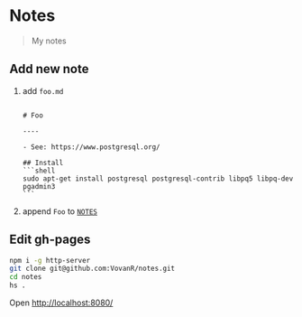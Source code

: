 # Notes
> My notes

## Add new note
1. add `foo.md`
   <pre lang="md"><code>
   # Foo
  
   ----
  
   - See: https://www.postgresql.org/
  
   ## Install
   ```shell
   sudo apt-get install postgresql postgresql-contrib libpq5 libpq-dev pgadmin3
   ```
   </code></pre>

1. append `Foo` to [`NOTES`](index.jsx#L5)

## Edit gh-pages
```bash
npm i -g http-server
git clone git@github.com:VovanR/notes.git
cd notes
hs .
```
Open [http://localhost:8080/](http://localhost:8080/)
